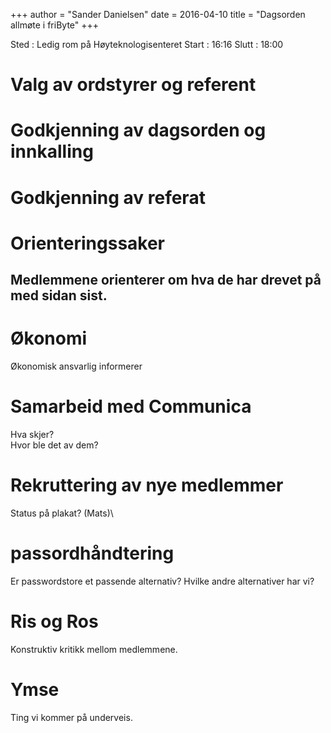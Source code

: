 +++
author = "Sander Danielsen"
date = 2016-04-10
title = "Dagsorden allmøte i friByte"
+++

Sted : Ledig rom på Høyteknologisenteret Start : 16:16 Slutt : 18:00

# Valg av ordstyrer og referent

# Godkjenning av dagsorden og innkalling

# Godkjenning av referat

# Orienteringssaker

## Medlemmene orienterer om hva de har drevet på med sidan sist.

# Økonomi

Økonomisk ansvarlig informerer

# Samarbeid med Communica

Hva skjer?\
Hvor ble det av dem?

# Rekruttering av nye medlemmer

Status på plakat? (Mats)\

# passordhåndtering

Er passwordstore et passende alternativ? Hvilke andre alternativer har
vi?

# Ris og Ros

Konstruktiv kritikk mellom medlemmene.

# Ymse

Ting vi kommer på underveis.
